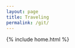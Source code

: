 ```yaml
---
layout: page
title: Traveling
permalink: /git/
---
```


{% include home.html %}

<!-- <html lang="en"> -->
<!-- <head>
    <meta charset="UTF-8">
    <meta name="viewport" content="width=device-width, initial-scale=1.0">
    <title>Dependent Dropdown Example</title>
    <style>
        body {
            font-family: Arial, sans-serif;
            background-color: #f4f4f4;
            padding: 20px;
        }
        div {
            margin-bottom: 20px;
        }
        label {
            margin-right: 10px;
            font-weight: bold;
        }   
        select {
            padding: 10px;
            width: 200px;
            border: 1px solid #ccc;
            border-radius: 5px;
            background-color: #fff;
            font-size: 16px;
            transition: border-color 0.3s;
        }
        select:focus {
            border-color: #007bff;
            outline: none;
        }
        select option {
            padding: 10px;
        }
    </style>
</head>
<body>
    <div>
        <label for="dropdown1">Climate</label>
        <select id="dropdown1">
            <option value="">-- Select an Option --</option>
            <option value="tropical">Tropical</option>
            <option value="island">Island</option>
        </select>
    </div>
    <div>
        <label for="dropdown2">Cities</label>
        <select id="dropdown2">
            <option value="">-- Select an Option --</option>
        </select>
    </div>
    <script language="javascript">
        const dropdown1 = document.getElementById('dropdown1');
        const dropdown2 = document.getElementById('dropdown2');
        const options = {
            tropical: [
            { value: 'india', text: 'India' },
            { value: 'brazil', text: 'Brazil' },
            { value: 'mexico', text: 'Mexico' }
    ],
    island: [
        { value: 'hawaii', text: 'Hawaii' },
        { value: 'borabora', text: 'Bora Bora' },
        { value: 'bahrain', text: 'Bahrain' }
    ]
};
dropdown1.addEventListener('change', function() {
    const selectedValue = this.value;  
    // Clear previous options in dropdown2
    dropdown2.innerHTML = '<option value="">-- Select an Option --</option>';  
    if (selectedValue) {
        // Populate dropdown2 based on the selected value in dropdown1
        const selectedOptions = options[selectedValue];
        selectedOptions.forEach(option => {
            const newOption = document.createElement('option');
            newOption.value = option.value;
            newOption.textContent = option.text;
            dropdown2.appendChild(newOption);
        });
    }
});
    </script>
    </body>
    </html>



 -->